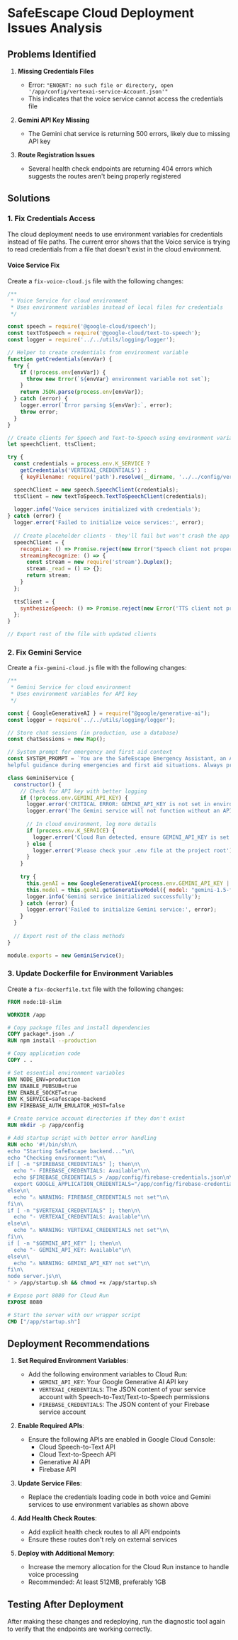 # SafeEscape Cloud Deployment Issues Analysis

## Problems Identified

1. **Missing Credentials Files**
   - Error: `"ENOENT: no such file or directory, open '/app/config/vertexai-service-Account.json'"`
   - This indicates that the voice service cannot access the credentials file

2. **Gemini API Key Missing**
   - The Gemini chat service is returning 500 errors, likely due to missing API key

3. **Route Registration Issues**
   - Several health check endpoints are returning 404 errors which suggests the routes aren't being properly registered

## Solutions

### 1. Fix Credentials Access

The cloud deployment needs to use environment variables for credentials instead of file paths. The current error shows that the Voice service is trying to read credentials from a file that doesn't exist in the cloud environment.

#### Voice Service Fix

Create a `fix-voice-cloud.js` file with the following changes:

```javascript
/**
 * Voice Service for cloud environment
 * Uses environment variables instead of local files for credentials
 */

const speech = require('@google-cloud/speech');
const textToSpeech = require('@google-cloud/text-to-speech');
const logger = require('../../utils/logging/logger');

// Helper to create credentials from environment variable
function getCredentials(envVar) {
  try {
    if (!process.env[envVar]) {
      throw new Error(`${envVar} environment variable not set`);
    }
    return JSON.parse(process.env[envVar]);
  } catch (error) {
    logger.error(`Error parsing ${envVar}:`, error);
    throw error;
  }
}

// Create clients for Speech and Text-to-Speech using environment variables
let speechClient, ttsClient;

try {
  const credentials = process.env.K_SERVICE ? 
    getCredentials('VERTEXAI_CREDENTIALS') : 
    { keyFilename: require('path').resolve(__dirname, '../../config/vertexai-service-Account.json') };

  speechClient = new speech.SpeechClient(credentials);
  ttsClient = new textToSpeech.TextToSpeechClient(credentials);
  
  logger.info('Voice services initialized with credentials');
} catch (error) {
  logger.error('Failed to initialize voice services:', error);
  
  // Create placeholder clients - they'll fail but won't crash the app
  speechClient = {
    recognize: () => Promise.reject(new Error('Speech client not properly initialized')),
    streamingRecognize: () => {
      const stream = new require('stream').Duplex();
      stream._read = () => {};
      return stream;
    }
  };
  
  ttsClient = {
    synthesizeSpeech: () => Promise.reject(new Error('TTS client not properly initialized'))
  };
}

// Export rest of the file with updated clients
```

### 2. Fix Gemini Service

Create a `fix-gemini-cloud.js` file with the following changes:

```javascript
/**
 * Gemini Service for cloud environment
 * Uses environment variables for API key
 */

const { GoogleGenerativeAI } = require("@google/generative-ai");
const logger = require('../../utils/logging/logger');

// Store chat sessions (in production, use a database)
const chatSessions = new Map();

// System prompt for emergency and first aid context
const SYSTEM_PROMPT = `You are the SafeEscape Emergency Assistant, an AI trained to provide 
helpful guidance during emergencies and first aid situations. Always prioritize user safety.`;

class GeminiService {
  constructor() {
    // Check for API key with better logging
    if (!process.env.GEMINI_API_KEY) {
      logger.error('CRITICAL ERROR: GEMINI_API_KEY is not set in environment variables');
      logger.error('The Gemini service will not function without an API key');
      
      // In cloud environment, log more details
      if (process.env.K_SERVICE) {
        logger.error('Cloud Run detected, ensure GEMINI_API_KEY is set in environment variables');
      } else {
        logger.error('Please check your .env file at the project root');
      }
    }
    
    try {
      this.genAI = new GoogleGenerativeAI(process.env.GEMINI_API_KEY || "MISSING_API_KEY");
      this.model = this.genAI.getGenerativeModel({ model: "gemini-1.5-flash" });
      logger.info('Gemini service initialized successfully');
    } catch (error) {
      logger.error('Failed to initialize Gemini service:', error);
    }
  }
  
  // Export rest of the class methods
}

module.exports = new GeminiService();
```

### 3. Update Dockerfile for Environment Variables

Create a `fix-dockerfile.txt` file with the following changes:

```dockerfile
FROM node:18-slim

WORKDIR /app

# Copy package files and install dependencies
COPY package*.json ./
RUN npm install --production

# Copy application code
COPY . .

# Set essential environment variables
ENV NODE_ENV=production
ENV ENABLE_PUBSUB=true
ENV ENABLE_SOCKET=true
ENV K_SERVICE=safescape-backend
ENV FIREBASE_AUTH_EMULATOR_HOST=false

# Create service account directories if they don't exist
RUN mkdir -p /app/config

# Add startup script with better error handling
RUN echo '#!/bin/sh\n\
echo "Starting SafeEscape backend..."\n\
echo "Checking environment:"\n\
if [ -n "$FIREBASE_CREDENTIALS" ]; then\n\
  echo "- FIREBASE_CREDENTIALS: Available"\n\
  echo $FIREBASE_CREDENTIALS > /app/config/firebase-credentials.json\n\
  export GOOGLE_APPLICATION_CREDENTIALS="/app/config/firebase-credentials.json"\n\
else\n\
  echo "⚠️ WARNING: FIREBASE_CREDENTIALS not set"\n\
fi\n\
if [ -n "$VERTEXAI_CREDENTIALS" ]; then\n\
  echo "- VERTEXAI_CREDENTIALS: Available"\n\
else\n\
  echo "⚠️ WARNING: VERTEXAI_CREDENTIALS not set"\n\
fi\n\
if [ -n "$GEMINI_API_KEY" ]; then\n\
  echo "- GEMINI_API_KEY: Available"\n\
else\n\
  echo "⚠️ WARNING: GEMINI_API_KEY not set"\n\
fi\n\
node server.js\n\
' > /app/startup.sh && chmod +x /app/startup.sh

# Expose port 8080 for Cloud Run
EXPOSE 8080

# Start the server with our wrapper script
CMD ["/app/startup.sh"]
```

## Deployment Recommendations

1. **Set Required Environment Variables**:
   - Add the following environment variables to Cloud Run:
     - `GEMINI_API_KEY`: Your Google Generative AI API key
     - `VERTEXAI_CREDENTIALS`: The JSON content of your service account with Speech-to-Text/Text-to-Speech permissions
     - `FIREBASE_CREDENTIALS`: The JSON content of your Firebase service account

2. **Enable Required APIs**:
   - Ensure the following APIs are enabled in Google Cloud Console:
     - Cloud Speech-to-Text API
     - Cloud Text-to-Speech API
     - Generative AI API
     - Firebase API

3. **Update Service Files**:
   - Replace the credentials loading code in both voice and Gemini services to use environment variables as shown above

4. **Add Health Check Routes**:
   - Add explicit health check routes to all API endpoints
   - Ensure these routes don't rely on external services

5. **Deploy with Additional Memory**:
   - Increase the memory allocation for the Cloud Run instance to handle voice processing
   - Recommended: At least 512MB, preferably 1GB

## Testing After Deployment

After making these changes and redeploying, run the diagnostic tool again to verify that the endpoints are working correctly.
